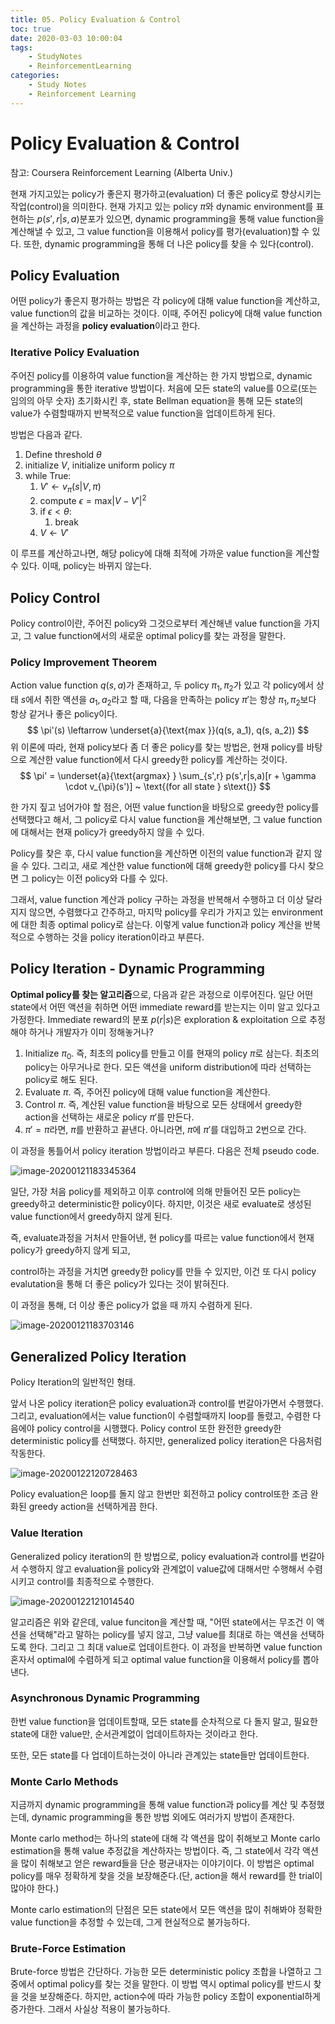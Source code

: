 ```yaml
---
title: 05. Policy Evaluation & Control
toc: true
date: 2020-03-03 10:00:04
tags:
	- StudyNotes
	- ReinforcementLearning
categories:
	- Study Notes
	- Reinforcement Learning
---
```




# Policy Evaluation & Control



참고: Coursera Reinforcement Learning (Alberta Univ.)

현재 가지고있는 policy가 좋은지 평가하고(evaluation) 더 좋은 policy로 향상시키는 작업(control)을 의미한다. 현재 가지고 있는 policy $\pi$와 dynamic environment를 표현하는 $p(s',r|s,a)$분포가 있으면, dynamic programming을 통해 value function을 계산해낼 수 있고, 그 value function을 이용해서 policy를 평가(evaluation)할 수 있다. 또한, dynamic programming을 통해 더 나은 policy를 찾을 수 있다(control).




## Policy Evaluation

어떤 policy가 좋은지 평가하는 방법은 각 policy에 대해 value function을 계산하고, value function의 값을 비교하는 것이다. 이때, 주어진 policy에 대해 value function을 계산하는 과정을 **policy evaluation**이라고 한다.



### Iterative Policy Evaluation

주어진 policy를 이용하여 value function을 계산하는 한 가지 방법으로, dynamic programming을 통한 iterative 방법이다. 처음에 모든 state의 value를 0으로(또는 임의의 아무 숫자) 초기화시킨 후, state Bellman equation을 통해 모든 state의 value가 수렴할때까지 반복적으로 value function을 업데이트하게 된다.

방법은 다음과 같다.

1. Define threshold $\theta$
2. initialize $V$, initialize uniform policy $\pi$
3. while True:
   1. $V' \leftarrow v_{\pi}(s|V,\pi)$
   2. compute $\epsilon = \text{max}|V - V'|^2$
   3. if $\epsilon < \theta$:
      1. break
   4. $V \leftarrow V'$

이 루프를 계산하고나면, 해당 policy에 대해 최적에 가까운 value function을 계산할 수 있다. 이때, policy는 바뀌지 않는다.



## Policy Control

Policy control이란, 주어진 policy와 그것으로부터 계산해낸 value function을 가지고, 그 value function에서의 새로운 optimal policy를 찾는 과정을 말한다.



### Policy Improvement Theorem

Action value function $q(s, a)$가 존재하고, 두 policy $\pi_1, \pi_2$가 있고  각 policy에서 상태 $s$에서 취한 액션을 $a_1, a_2$라고 할 때, 다음을 만족하는 policy $\pi'$는 항상 $\pi_1, \pi_2$보다 항상 같거나 좋은 policy이다.
$$
\pi'(s) \leftarrow \underset{a}{\text{max }}(q(s, a_1), q(s, a_2))
$$
위 이론에 따라, 현재 policy보다 좀 더 좋은 policy를 찾는 방법은, 현재 policy를 바탕으로 계산한 value function에서 다시 greedy한 policy를 계산하는 것이다.
$$
\pi' = \underset{a}{\text{argmax} } \sum_{s',r} p(s',r|s,a)[r + \gamma \cdot v_{\pi}(s')] ~ \text{(for all state } s\text{)}
$$

한 가지 짚고 넘어가야 할 점은, 어떤 value function을 바탕으로 greedy한 policy를 선택했다고 해서, 그 policy로 다시 value function을 계산해보면, 그 value function에 대해서는 현재 policy가 greedy하지 않을 수 있다.

Policy를 찾은 후, 다시 value function을 계산하면 이전의 value function과 같지 않을 수 있다. 그리고, 새로 계산한 value function에 대해 greedy한 policy를 다시 찾으면 그 policy는 이전 policy와 다를 수 있다.

그래서, value function 계산과 policy 구하는 과정을 반복해서 수행하고 더 이상 달라지지 않으면, 수렴했다고 간주하고, 마지막 policy를 우리가 가지고 있는 environment에 대한 최종 optimal policy로 삼는다. 이렇게 value function과 policy 계산을 반복적으로 수행하는 것을 policy iteration이라고 부른다.



## Policy Iteration - Dynamic Programming

**Optimal policy를 찾는 알고리즘**으로, 다음과 같은 과정으로 이루어진다. 일단 어떤 state에서 어떤 액션을 취하면 어떤 immediate reward를 받는지는 이미 알고 있다고 가정한다. Immediate reward의 분포 $p(r|s)$은 exploration & exploitation 으로 추정해야 하거나 개발자가 이미 정해놓거나?

1. Initialize $\pi_0$. 즉, 최초의 policy를 만들고 이를 현재의 policy $\pi$로 삼는다. 최초의 policy는 아무거나로 한다. 모든 액션을 uniform distribution에 따라 선택하는 policy로 해도 된다.
2. Evaluate $\pi$. 즉, 주어진 policy에 대해 value function을 계산한다.
3. Control $\pi$. 즉, 계산된 value function을 바탕으로 모든 상태에서 greedy한 action을 선택하는 새로운 policy $\pi'$를 만든다.
4. $\pi' = \pi$라면, $\pi$를 반환하고 끝낸다. 아니라면, $\pi$에  $\pi'$를 대입하고 2번으로 간다.



이 과정을 통틀어서 policy iteration 방법이라고 부른다. 다음은 전체 pseudo code.

![image-20200121183345364](https://raw.githubusercontent.com/wayexists02/my-study-note/image/typora/image/image-20200121183345364.png)



일단, 가장 처음 policy를 제외하고 이후 control에 의해 만들어진 모든 policy는 greedy하고 deterministic한 policy이다. 하지만, 이것은 새로 evaluate로 생성된 value function에서 greedy하지 않게 된다.

즉, evaluate과정을 거처서 만들어낸, 현 policy를 따르는 value function에서 현재 policy가 greedy하지 않게 되고,

control하는 과정을 거치면 greedy한 policy를 만들 수 있지만, 이건 또 다시 policy evalutation을 통해 더 좋은 policy가 있다는 것이 밝혀진다.

이 과정을 통해, 더 이상 좋은 policy가 없을 때 까지 수렴하게 된다.

![image-20200121183703146](https://raw.githubusercontent.com/wayexists02/my-study-note/image/typora/image/image-20200121183703146.png)



## Generalized Policy Iteration

Policy Iteration의 일반적인 형태.

앞서 나온 policy iteration은 policy evaluation과 control를 번갈아가면서 수행했다. 그리고, evaluation에서는 value function이 수렴할때까지 loop를 돌렸고, 수렴한 다음에야 policy control을 시행했다. Policy control 또한 완전한 greedy한 deterministic policy를 선택했다. 하지만, generalized policy iteration은 다음처럼 작동한다.

![image-20200122120728463](https://raw.githubusercontent.com/wayexists02/my-study-note/image/typora/image/image-20200122120728463.png)

Policy evaluation은 loop를 돌지 않고 한번만 회전하고 policy control또한 조금 완화된 greedy action을 선택하게끔 한다.



### Value Iteration

Generalized policy iteration의 한 방법으로, policy evaluation과 control를 번갈아서 수행하지 않고 evaluation을 policy와 관계없이 value값에 대해서만 수행해서 수렴시키고 control를 최종적으로 수행한다.

![image-20200122121014540](https://raw.githubusercontent.com/wayexists02/my-study-note/image/typora/image/image-20200122121014540.png)

알고리즘은 위와 같은데, value funciton을 계산할 때, "어떤 state에서는 무조건 이 액션을 선택해"라고 말하는 policy를 넣지 않고, 그냥 value를 최대로 하는 액션을 선택하도록 한다. 그리고 그 최대 value로 업데이트한다. 이 과정을 반복하면 value function 혼자서 optimal에 수렴하게 되고 optimal value function을 이용해서 policy를 뽑아낸다.



### Asynchronous Dynamic Programming

한번 value function을 업데이트할때, 모든 state를 순차적으로 다 돌지 말고, 필요한 state에 대한 value만, 순서관계없이 업데이트하자는 것이라고 한다.

또한, 모든 state를 다 업데이트하는것이 아니라 관계있는 state들만 업데이트한다.



### Monte Carlo Methods

지금까지 dynamic programming을 통해 value function과 policy를 계산 및 추정했는데, dynamic programming을 통한 방법 외에도 여러가지 방법이 존재한다.

Monte carlo method는 하나의 state에 대해 각 액션을 많이 취해보고 Monte carlo estimation을 통해 value 추정값을 계산하자는 방법이다. 즉, 그 state에서 각각 액션을 많이 취해보고 얻은 reward들을 단순 평균내자는 이야기이다. 이 방법은 optimal policy를 매우 정확하게 찾을 것을 보장해준다.(단, action을 해서 reward를 한 trial이 많아야 한다.)

Monte carlo estimation의 단점은 모든 state에서 모든 액션을 많이 취해봐야 정확한 value function을 추정할 수 있는데, 그게 현실적으로 불가능하다.



### Brute-Force Estimation

Brute-force 방법은 간단하다. 가능한 모든 deterministic policy 조합을 나열하고 그중에서 optimal policy를 찾는 것을 말한다. 이 방법 역시 optimal policy를 반드시 찾을 것을 보장해준다. 하지만, action수에 따라 가능한 policy 조합이 exponential하게 증가한다. 그래서 사실상 적용이 불가능하다.